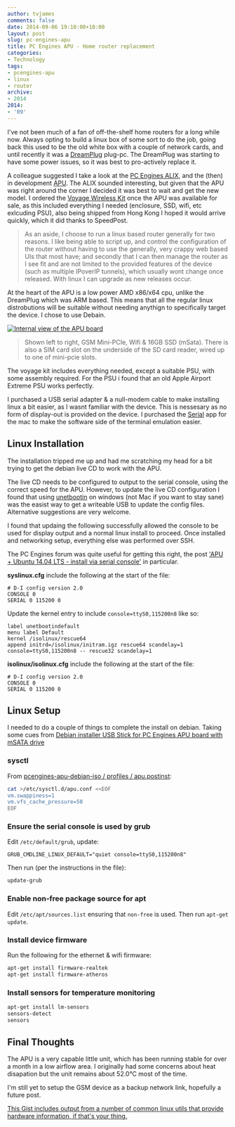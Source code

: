 ```yaml
---
author: tvjames
comments: false
date: 2014-09-06 19:10:00+10:00
layout: post
slug: pc-engines-apu
title: PC Engines APU - Home router replacement
categories:
- Technology
tags:
- pcengines-apu
- linux
- router
archive: 
- 2014
2014:
- '09'
---
```


I've not been much of a fan of off-the-shelf home routers for a long while now. Always opting to build a linux box of some sort to do the job, going back this used to be the old white box with a couple of network cards, and until recently it was a [DreamPlug](https://www.globalscaletechnologies.com/t-dreamplugdetails.aspx) plug-pc. The DreamPlug was starting to have some power issues, so it was best to pro-actively replace it. 

A colleague suggested I take a look at the [PC Engines ALIX](http://www.pcengines.ch/alix.htm), and the (then) in development [APU](http://www.pcengines.ch/apu.htm). The ALIX sounded interesting, but given that the APU was right around the corner I decided it was best to wait and get the new model. I ordered the [Voyage Wireless Kit](http://store.voyage.hk/KMPD3bw.php?id=110) once the APU was available for sale, as this included everything I needed (enclosure, SSD, wifi, etc exlcuding PSU), also being shipped from Hong Kong I hoped it would arrive quickly, which it did thanks to SpeedPost. 

> As an aside, I choose to run a linux based router generally for two reasons. I like being able to script up, and control the configuration of the router without having to use the generally, very crappy web based UIs that most have; and secondly that I can then manage the router as I see fit and are not limited to the provided features of the device (such as multiple IPoverIP tunnels), which usually wont change once released. With linux I can upgrade as new releases occur. 

At the heart of the APU is a low power AMD x86/x64 cpu, unlike the DreamPlug which was ARM based. This means that all the regular linux distrobutions will be suitable without needing anythign to specifically target the device. I chose to use Debain. 

[![Internal view of the APU board](http://i1370.photobucket.com/albums/ag258/thomasvjames/IMG_1938_zps756bb972.jpg)](http://s1370.photobucket.com/user/thomasvjames/media/IMG_1938_zps756bb972.jpg.html)

> Shown left to right, GSM Mini-PCIe, Wifi & 16GB SSD (mSata). There is also a SIM card slot on the underside of the SD card reader, wired up to one of mini-pcie slots. 

The voyage kit includes everything needed, except a suitable PSU, with some assembly required. For the PSU i found that an old Apple Airport Extreme PSU works perfectly. 

I purchased a USB serial adapter & a null-modem cable to make installing linux a bit easier, as I wasnt familiar with the device. This is nessesary as no form of display-out is provided on the device. I purchased the [Serial](http://www.decisivetactics.com/products) app for the mac to make the software side of the terminal emulation easier. 

## Linux Installation

The installation tripped me up and had me scratching my head for a bit trying to get the debian live CD to work with the APU. 

The live CD needs to be configured to output to the serial console, using the correct speed for the APU. However, to update the live CD configuration I found that using [unetbootin](http://unetbootin.sourceforge.net/) on windows (not Mac if you want to stay sane) was the easist way to get a writeable USB to update the config files. Alternative suggestions are very welcome. 

I found that updaing the following successfully allowed the console to be used for display output and a normal linux install to proceed. Once installed and networking setup, everything else was performed over SSH. 

The PC Engines forum was quite useful for getting this right, the post ['APU + Ubuntu 14.04 LTS - install via serial console'](http://www.pcengines.info/forums/?page=post&id=E25612E9-84F0-4DCF-A876-1E92FD1D065C&fid=1A77794F-FF7D-44CA-AF64-CAA2588102ED) in particular. 

**syslinux.cfg** include the following at the start of the file:
```text
# D-I config version 2.0
CONSOLE 0
SERIAL 0 115200 0
```

Update the kernel entry to include ```console=ttyS0,115200n8``` like so: 
```text
label unetbootindefault
menu label Default
kernel /isolinux/rescue64
append initrd=/isolinux/initram.igz rescue64 scandelay=1 console=ttyS0,115200n8 -- rescue32 scandelay=1
```

**isolinux/isolinux.cfg** include the following at the start of the file:
```text
# D-I config version 2.0
CONSOLE 0
SERIAL 0 115200 0
```

## Linux Setup

I needed to do a couple of things to complete the install on debian. Taking some cues from [Debian installer USB Stick for PC Engines APU board with mSATA drive](http://dev.hochwald.net/pcengines-apu-debian-iso)

### sysctl 

From [pcengines-apu-debian-iso / profiles / apu.postinst](http://dev.hochwald.net/pcengines-apu-debian-iso/src/acffaa8b6e595f4439746ca22a4a797429afe1ba/profiles/apu.postinst?at=master):

```bash
cat >/etc/sysctl.d/apu.conf <<EOF
vm.swappiness=1
vm.vfs_cache_pressure=50
EOF
```

### Ensure the serial console is used by grub

Edit ```/etc/default/grub```, update: 

```text
GRUB_CMDLINE_LINUX_DEFAULT="quiet console=ttyS0,115200n8"
```

Then run (per the instructions in the file):

```bash
update-grub
```

### Enable non-free package source for apt

Edit ```/etc/apt/sources.list``` ensuring that ```non-free``` is used. Then run ```apt-get update```.

### Install device firmware

Run the following for the ethernet & wifi firmware:

```bash
apt-get install firmware-realtek
apt-get install firmware-atheros
```

### Install sensors for temperature monitoring

```bash
apt-get install lm-sensors
sensors-detect
sensors
```

## Final Thoughts

The APU is a very capable little unit, which has been running stable for over a month in a low airflow area. I originally had some concerns about heat disapation but the unit remains about 52.0°C most of the time. 

I'm still yet to setup the GSM device as a backup network link, hopefully a future post. 

[This Gist includes output from a number of common linux utils that provide hardware information, if that's your thing.](https://gist.github.com/tvjames/082f244dbf3aff703c75)
